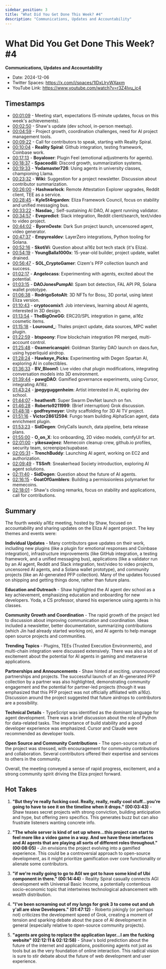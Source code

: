 ```yaml
---
sidebar_position: 3
title: "What Did You Get Done This Week? #4"
description: "Communications, Updates and Accountability"
---
```


# What Did You Get Done This Week? #4

**Communications, Updates and Accountability**

- Date: 2024-12-06
- Twitter Spaces: https://x.com/i/spaces/1lDxLlryWXaxm
- YouTube Link: https://www.youtube.com/watch?v=r3Z4lvu_ic4


## Timestamps

- [00:01:09](https://www.youtube.com/watch?v=r3Z4lvu_ic4&t=69) - Meeting start, expectations (5-minute updates, focus on this week's achievements).
- [00:02:50](https://www.youtube.com/watch?v=r3Z4lvu_ic4&t=170) - Shaw's update (dev school, in-person meetup).
- [00:04:59](https://www.youtube.com/watch?v=r3Z4lvu_ic4&t=299) - Project growth, coordination challenges, need for AI project management tools.
- [00:09:22](https://www.youtube.com/watch?v=r3Z4lvu_ic4&t=562) - Call for contributors to speak, starting with Reality Spiral.
- [00:10:04](https://www.youtube.com/watch?v=r3Z4lvu_ic4&t=604) - **Reality Spiral**: Github integration, testing framework, Coinbase work.
- [00:17:13](https://www.youtube.com/watch?v=r3Z4lvu_ic4&t=1033) - **Boyaloxer**: Plugin Feel (emotional adjustments for agents).
- [00:18:37](https://www.youtube.com/watch?v=r3Z4lvu_ic4&t=1117) - **Spaceodili**: Discord growth, summarization systems.
- [00:19:33](https://www.youtube.com/watch?v=r3Z4lvu_ic4&t=1173) - **Yodamaster726**: Using agents in university classes, championing Llama.
- [00:23:32](https://www.youtube.com/watch?v=r3Z4lvu_ic4&t=1412) - **Wiki**: Suggestion for a project newsletter. Discussion about contributor summarization.
- [00:26:00](https://www.youtube.com/watch?v=r3Z4lvu_ic4&t=1560) - **Hashwarlock**: Remote Attestation Explorer upgrades, Reddit client, TEE as a service.
- [00:28:45](https://www.youtube.com/watch?v=r3Z4lvu_ic4&t=1725) - **KyleSt4rgarden**: Eliza Framework Council, focus on stability and unified messaging bus.
- [00:33:22](https://www.youtube.com/watch?v=r3Z4lvu_ic4&t=2002) - **Nasdao_**: Self-sustaining AI DAO, AI agent running validator.
- [00:34:57](https://www.youtube.com/watch?v=r3Z4lvu_ic4&t=2097) - **Evepredict**: Slack integration, Reddit client/search, text/video to video project.
- [00:44:02](https://www.youtube.com/watch?v=r3Z4lvu_ic4&t=2642) - **ByornOeste**: Dark Sun project launch, uncensored agent, video generator.
- [00:47:37](https://www.youtube.com/watch?v=r3Z4lvu_ic4&t=2857) - **Empyrealdev**: LayerZero integrations, Python tooling for Solana.
- [00:52:16](https://www.youtube.com/watch?v=r3Z4lvu_ic4&t=3136) - **SkotiVi**: Question about ai16z bot tech stack (it's Eliza).
- [00:54:19](https://www.youtube.com/watch?v=r3Z4lvu_ic4&t=3259) - **YoungBalla1000x**: 15-year-old builder, project update, wallet drained.
- [00:56:47](https://www.youtube.com/watch?v=r3Z4lvu_ic4&t=3407) - **SOL_CryptoGamer**: Cizem's PFP collection launch and success.
- [01:02:17](https://www.youtube.com/watch?v=r3Z4lvu_ic4&t=3737) - **Angelocass**: Experimenting with agents, excited about the potential.
- [01:03:15](https://www.youtube.com/watch?v=r3Z4lvu_ic4&t=3795) - **DAOJonesPumpAI**: Spam bot detection, FAL API PR, Solana wallet prototype.
- [01:06:38](https://www.youtube.com/watch?v=r3Z4lvu_ic4&t=3998) - **RodrigoSotoAlt**: 3D NFTs for Bosu, 3D portal, using latest Eliza version.
- [01:10:43](https://www.youtube.com/watch?v=r3Z4lvu_ic4&t=4243) - **cryptocomix1**: Job interviews, learning about AI agents, interested in 3D design.
- [01:13:54](https://www.youtube.com/watch?v=r3Z4lvu_ic4&t=4434) - **TheBigOneGG**: ERC20/SPL integration in game, ai16z cosmetic items.
- [01:15:18](https://www.youtube.com/watch?v=r3Z4lvu_ic4&t=4518) - **Louround_**: Thales project update, data sources, MPC wallet plugin.
- [01:22:59](https://www.youtube.com/watch?v=r3Z4lvu_ic4&t=4979) - **btspoony**: Flow blockchain integration PR merged, multi-account control.
- [01:25:48](https://www.youtube.com/watch?v=r3Z4lvu_ic4&t=5148) - **0xamericanspiri**: Goldman Stanley DAO launch on daos.fun, using hyperliquid airdrop.
- [01:28:24](https://www.youtube.com/watch?v=r3Z4lvu_ic4&t=5304) - **Hawkeye_Picks**: Experimenting with Degen Spartan AI, exploring AI in collectibles.
- [01:36:33](https://www.youtube.com/watch?v=r3Z4lvu_ic4&t=5793) - **BV_Bloom1**: Live video chat plugin modifications, integrating conversation models into 3D environment.
- [01:39:44](https://www.youtube.com/watch?v=r3Z4lvu_ic4&t=5984) - **pawgDAO**: Gamified governance experiments, using Cursor, integrating AI16z.
- [01:43:24](https://www.youtube.com/watch?v=r3Z4lvu_ic4&t=6204) - **jpegyguggenheim**: Artist interested in AI, exploring dev school.
- [01:44:07](https://www.youtube.com/watch?v=r3Z4lvu_ic4&t=6247) - **heathenft**: Super Swarm DevNet launch on fxn.
- [01:46:28](https://www.youtube.com/watch?v=r3Z4lvu_ic4&t=6388) - **Roberto9211999**: (Brief interruption) Grok discussion.
- [01:48:18](https://www.youtube.com/watch?v=r3Z4lvu_ic4&t=6498) - **godfreymeyer**: Unity scaffolding for 3D AI TV project.
- [01:51:16](https://www.youtube.com/watch?v=r3Z4lvu_ic4&t=6676) - **Victor28612594**: Fungo team building AlphaScan agent, data enrichment plugin.
- [01:53:23](https://www.youtube.com/watch?v=r3Z4lvu_ic4&t=6803) - **SidDegen**: OnlyCalls launch, data pipeline, beta release plans.
- [01:55:00](https://www.youtube.com/watch?v=r3Z4lvu_ic4&t=6900) - **O_on_X**: Ico onboarding, 2D video models, comfyUI for art.
- [02:01:00](https://www.youtube.com/watch?v=r3Z4lvu_ic4&t=7260) - **yikesawjeez**: Memecoin cleanup crew, github.io profiles, security team, screenpipe/supabase.
- [02:05:31](https://www.youtube.com/watch?v=r3Z4lvu_ic4&t=7531) - **TrenchBuddy**: Launching AI agent, working on EC2 and authorization.
- [02:09:49](https://www.youtube.com/watch?v=r3Z4lvu_ic4&t=7789) - **TSSnft**: Sneakerhead Society introduction, exploring AI agent solutions.
- [02:11:40](https://www.youtube.com/watch?v=r3Z4lvu_ic4&t=7900) - **SidDegen**: Question about the future of AI agents.
- [02:16:15](https://www.youtube.com/watch?v=r3Z4lvu_ic4&t=8175) - **GoatOfGamblers**: Building a permissionless polymarket for memecoins.
- [02:18:01](https://www.youtube.com/watch?v=r3Z4lvu_ic4&t=8281) - Shaw's closing remarks, focus on stability and applications, call for contributions.


## Summary

The fourth weekly ai16z meeting, hosted by Shaw, focused on accountability and sharing updates on the Eliza AI agent project. The key themes and events were:

**Individual Updates** - Many contributors gave updates on their work, including new plugins (like a plugin for emotional responses and Coinbase integration), infrastructure improvements (like GitHub integration, a testing framework, and a unified messaging bus), applications (like a validator run by an AI agent, Reddit and Slack integration, text/video to video projects, uncensored AI agents, and a Solana wallet prototype), and community projects (like an AI-generated PFP collection). Many of the updates focused on shipping and getting things done, rather than future plans.

**Education and Outreach** - Shaw highlighted the AI agent dev school as a key achievement, emphasizing education and onboarding for new developers. Yoda, a CS professor, shared his experience using agents in his classes.

**Community Growth and Coordination** - The rapid growth of the project led to discussion about improving communication and coordination. Ideas included a newsletter, better documentation, summarizing contributions (which Jin had already started working on), and AI agents to help manage open source projects and communities.

**Trending Topics** - Plugins, TEEs (Trusted Execution Environments), and multi-chain integration were discussed extensively. There was also a lot of excitement about the potential for AI agents in gaming and metaverse applications.

**Partnerships and Announcements** - Shaw hinted at exciting, unannounced partnerships and projects. The successful launch of an AI-generated PFP collection by a partner was also highlighted, demonstrating community engagement and the potential for partner-led projects (though it was emphasized that this PFP project was not officially affiliated with ai16z). Discussion around the project suggested that future airdrops to contributors are a possibility.

**Technical Details** - TypeScript was identified as the dominant language for agent development. There was a brief discussion about the role of Python for data-related tasks. The importance of build stability and a good developer experience was emphasized. Cursor and Claude were recommended as developer tools.

**Open Source and Community Contributions** - The open-source nature of the project was stressed, with encouragement for community contributions and collaboration. Several contributors offered their expertise and services to others in the community.

Overall, the meeting conveyed a sense of rapid progress, excitement, and a strong community spirit driving the Eliza project forward.


## Hot Takes

1. **"But they're really fucking cool. Really, really, really cool stuff...you're going to have to see it on the timeline when it drops." (00:03:43)** - Shaw teases secret projects with strong conviction, building anticipation and hype, but offering zero specifics. This generates buzz but can also frustrate listeners wanting concrete info.

2. **"The whole server is kind of set up where...this project can start to feel more like a video game in a way. And we have these interfaces and AI agents that are playing all sorts of different roles throughout." (00:08:05)** - Jin envisions the project evolving into a gamified experience. This could be a controversial approach to open-source development, as it might prioritize gamification over core functionality or alienate some contributors.

3. **"if we're really going to go to AGI we got to have some kind of Ubi component in there." (00:14:44)** - Reality Spiral casually connects AGI development with Universal Basic Income, a potentially contentious socio-economic topic that intertwines technological advancement with wealth distribution.

4. **"I've been screaming out of my lungs for grok 3 to come out and uh y'all are slow Developers." (01:47:12)** - Roberto jokingly (or perhaps not) criticizes the development speed of Grok, creating a moment of tension and sparking debate about the pace of AI development in general (especially relative to open-source community projects).

5. **"agents are going to replace the application layer...I am the fucking website" (02:12:11 & 02:12:58)** - Shaw's bold prediction about the future of the internet and applications, positioning agents not just as tools but as the very foundation of online interaction. This radical vision is sure to stir debate about the future of web development and user experience.
